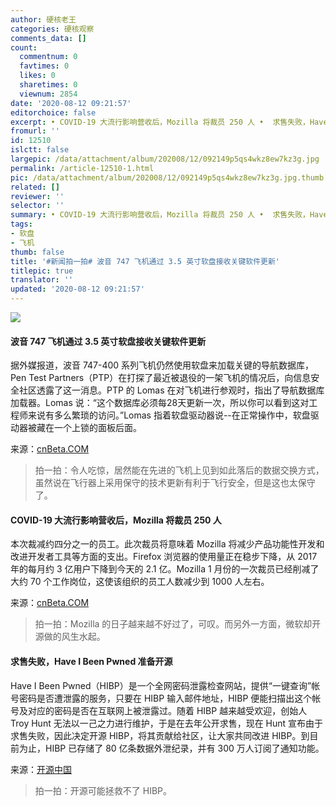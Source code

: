 ```yaml
---
author: 硬核老王
categories: 硬核观察
comments_data: []
count:
  commentnum: 0
  favtimes: 0
  likes: 0
  sharetimes: 0
  viewnum: 2854
date: '2020-08-12 09:21:57'
editorchoice: false
excerpt: • COVID-19 大流行影响营收后，Mozilla 将裁员 250 人 •  求售失败，Have I Been Pwned 准备开源
fromurl: ''
id: 12510
islctt: false
largepic: /data/attachment/album/202008/12/092149p5qs4wkz8ew7kz3g.jpg
permalink: /article-12510-1.html
pic: /data/attachment/album/202008/12/092149p5qs4wkz8ew7kz3g.jpg.thumb.jpg
related: []
reviewer: ''
selector: ''
summary: • COVID-19 大流行影响营收后，Mozilla 将裁员 250 人 •  求售失败，Have I Been Pwned 准备开源
tags:
- 软盘
- 飞机
thumb: false
title: '#新闻拍一拍# 波音 747 飞机通过 3.5 英寸软盘接收关键软件更新'
titlepic: true
translator: ''
updated: '2020-08-12 09:21:57'
---
```


![](/data/attachment/album/202008/12/092149p5qs4wkz8ew7kz3g.jpg)


#### 波音 747 飞机通过 3.5 英寸软盘接收关键软件更新


据外媒报道，波音 747-400 系列飞机仍然使用软盘来加载关键的导航数据库，Pen Test Partners（PTP）在打探了最近被退役的一架飞机的情况后，向信息安全社区透露了这一消息。PTP 的 Lomas 在对飞机进行参观时，指出了导航数据库加载器。Lomas 说：“这个数据库必须每28天更新一次，所以你可以看到这对工程师来说有多么繁琐的访问。”Lomas 指着软盘驱动器说--在正常操作中，软盘驱动器被藏在一个上锁的面板后面。


来源：[cnBeta.COM](https://www.cnbeta.com/articles/tech/1014295.htm)



> 
> 拍一拍：令人吃惊，居然能在先进的飞机上见到如此落后的数据交换方式，虽然说在飞行器上采用保守的技术更新有利于飞行安全，但是这也太保守了。
> 
> 
> 


#### COVID-19 大流行影响营收后，Mozilla 将裁员 250 人


本次裁减约四分之一的员工。此次裁员将意味着 Mozilla 将减少产品功能性开发和改进开发者工具等方面的支出。Firefox 浏览器的使用量正在稳步下降，从 2017 年的每月约 3 亿用户下降到今天的 2.1 亿。Mozilla 1 月份的一次裁员已经削减了大约 70 个工作岗位，这使该组织的员工人数减少到 1000 人左右。


来源：[cnBeta.COM](https://www.cnbeta.com/articles/tech/1014471.htm)



> 
> 拍一拍：Mozilla 的日子越来越不好过了，可叹。而另外一方面，微软却开源做的风生水起。
> 
> 
> 


#### 求售失败，Have I Been Pwned 准备开源


Have I Been Pwned（HIBP）是一个全网密码泄露检查网站，提供“一键查询”帐号密码是否遭泄露的服务，只要在 HIBP 输入邮件地址，HIBP 便能扫描出这个帐号及对应的密码是否在互联网上被泄露过。随着 HIBP 越来越受欢迎，创始人 Troy Hunt 无法以一己之力进行维护，于是在去年公开求售，现在 Hunt 宣布由于求售失败，因此决定开源 HIBP，将其贡献给社区，让大家共同改进 HIBP。到目前为止，HIBP 已存储了 80 亿条数据外泄纪录，并有 300 万人订阅了通知功能。


来源：[开源中国](https://www.oschina.net/news/117862/open-source-the-have-i-been-pwned-code-base)



> 
> 拍一拍：开源可能拯救不了 HIBP。
> 
> 
>